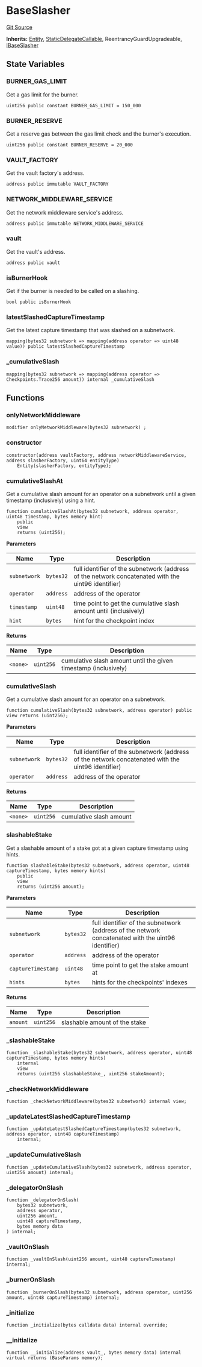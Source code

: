 # BaseSlasher
[Git Source](https://github.com/symbioticfi/core/blob/5ab692fe7f696ff6aee61a77fae37dc444e1c86e/src/contracts/slasher/BaseSlasher.sol)

**Inherits:**
[Entity](/Users/andreikorokhov/symbiotic/core/docs/autogen/src/src/contracts/common/Entity.sol/abstract.Entity.md), [StaticDelegateCallable](/Users/andreikorokhov/symbiotic/core/docs/autogen/src/src/contracts/common/StaticDelegateCallable.sol/abstract.StaticDelegateCallable.md), ReentrancyGuardUpgradeable, [IBaseSlasher](/Users/andreikorokhov/symbiotic/core/docs/autogen/src/src/interfaces/slasher/IBaseSlasher.sol/interface.IBaseSlasher.md)


## State Variables
### BURNER_GAS_LIMIT
Get a gas limit for the burner.


```solidity
uint256 public constant BURNER_GAS_LIMIT = 150_000
```


### BURNER_RESERVE
Get a reserve gas between the gas limit check and the burner's execution.


```solidity
uint256 public constant BURNER_RESERVE = 20_000
```


### VAULT_FACTORY
Get the vault factory's address.


```solidity
address public immutable VAULT_FACTORY
```


### NETWORK_MIDDLEWARE_SERVICE
Get the network middleware service's address.


```solidity
address public immutable NETWORK_MIDDLEWARE_SERVICE
```


### vault
Get the vault's address.


```solidity
address public vault
```


### isBurnerHook
Get if the burner is needed to be called on a slashing.


```solidity
bool public isBurnerHook
```


### latestSlashedCaptureTimestamp
Get the latest capture timestamp that was slashed on a subnetwork.


```solidity
mapping(bytes32 subnetwork => mapping(address operator => uint48 value)) public latestSlashedCaptureTimestamp
```


### _cumulativeSlash

```solidity
mapping(bytes32 subnetwork => mapping(address operator => Checkpoints.Trace256 amount)) internal _cumulativeSlash
```


## Functions
### onlyNetworkMiddleware


```solidity
modifier onlyNetworkMiddleware(bytes32 subnetwork) ;
```

### constructor


```solidity
constructor(address vaultFactory, address networkMiddlewareService, address slasherFactory, uint64 entityType)
    Entity(slasherFactory, entityType);
```

### cumulativeSlashAt

Get a cumulative slash amount for an operator on a subnetwork until a given timestamp (inclusively) using a hint.


```solidity
function cumulativeSlashAt(bytes32 subnetwork, address operator, uint48 timestamp, bytes memory hint)
    public
    view
    returns (uint256);
```
**Parameters**

|Name|Type|Description|
|----|----|-----------|
|`subnetwork`|`bytes32`|full identifier of the subnetwork (address of the network concatenated with the uint96 identifier)|
|`operator`|`address`|address of the operator|
|`timestamp`|`uint48`|time point to get the cumulative slash amount until (inclusively)|
|`hint`|`bytes`|hint for the checkpoint index|

**Returns**

|Name|Type|Description|
|----|----|-----------|
|`<none>`|`uint256`|cumulative slash amount until the given timestamp (inclusively)|


### cumulativeSlash

Get a cumulative slash amount for an operator on a subnetwork.


```solidity
function cumulativeSlash(bytes32 subnetwork, address operator) public view returns (uint256);
```
**Parameters**

|Name|Type|Description|
|----|----|-----------|
|`subnetwork`|`bytes32`|full identifier of the subnetwork (address of the network concatenated with the uint96 identifier)|
|`operator`|`address`|address of the operator|

**Returns**

|Name|Type|Description|
|----|----|-----------|
|`<none>`|`uint256`|cumulative slash amount|


### slashableStake

Get a slashable amount of a stake got at a given capture timestamp using hints.


```solidity
function slashableStake(bytes32 subnetwork, address operator, uint48 captureTimestamp, bytes memory hints)
    public
    view
    returns (uint256 amount);
```
**Parameters**

|Name|Type|Description|
|----|----|-----------|
|`subnetwork`|`bytes32`|full identifier of the subnetwork (address of the network concatenated with the uint96 identifier)|
|`operator`|`address`|address of the operator|
|`captureTimestamp`|`uint48`|time point to get the stake amount at|
|`hints`|`bytes`|hints for the checkpoints' indexes|

**Returns**

|Name|Type|Description|
|----|----|-----------|
|`amount`|`uint256`|slashable amount of the stake|


### _slashableStake


```solidity
function _slashableStake(bytes32 subnetwork, address operator, uint48 captureTimestamp, bytes memory hints)
    internal
    view
    returns (uint256 slashableStake_, uint256 stakeAmount);
```

### _checkNetworkMiddleware


```solidity
function _checkNetworkMiddleware(bytes32 subnetwork) internal view;
```

### _updateLatestSlashedCaptureTimestamp


```solidity
function _updateLatestSlashedCaptureTimestamp(bytes32 subnetwork, address operator, uint48 captureTimestamp)
    internal;
```

### _updateCumulativeSlash


```solidity
function _updateCumulativeSlash(bytes32 subnetwork, address operator, uint256 amount) internal;
```

### _delegatorOnSlash


```solidity
function _delegatorOnSlash(
    bytes32 subnetwork,
    address operator,
    uint256 amount,
    uint48 captureTimestamp,
    bytes memory data
) internal;
```

### _vaultOnSlash


```solidity
function _vaultOnSlash(uint256 amount, uint48 captureTimestamp) internal;
```

### _burnerOnSlash


```solidity
function _burnerOnSlash(bytes32 subnetwork, address operator, uint256 amount, uint48 captureTimestamp) internal;
```

### _initialize


```solidity
function _initialize(bytes calldata data) internal override;
```

### __initialize


```solidity
function __initialize(address vault_, bytes memory data) internal virtual returns (BaseParams memory);
```

